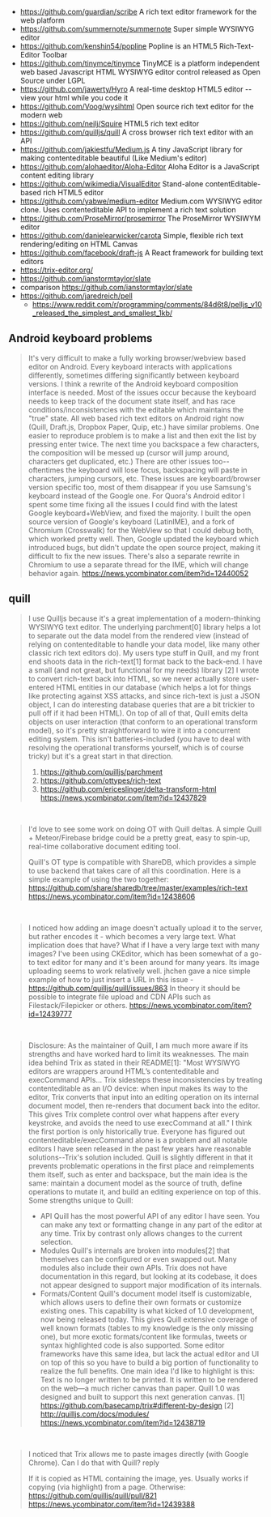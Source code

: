 - https://github.com/guardian/scribe A rich text editor framework for the web platform
- https://github.com/summernote/summernote Super simple WYSIWYG editor
- https://github.com/kenshin54/popline Popline is an HTML5 Rich-Text-Editor Toolbar
- https://github.com/tinymce/tinymce TinyMCE is a platform independent web based Javascript HTML WYSIWYG editor control released as Open Source under LGPL
- https://github.com/jawerty/Hyro A real-time desktop HTML5 editor -- view your html while you code it
- https://github.com/Voog/wysihtml Open source rich text editor for the modern web
- https://github.com/neilj/Squire HTML5 rich text editor
- https://github.com/quilljs/quill A cross browser rich text editor with an API
- https://github.com/jakiestfu/Medium.js A tiny JavaScript library for making contenteditable beautiful (Like Medium's editor)
- https://github.com/alohaeditor/Aloha-Editor Aloha Editor is a JavaScript content editing library
- https://github.com/wikimedia/VisualEditor Stand-alone contentEditable-based rich HTML5 editor
- https://github.com/yabwe/medium-editor Medium.com WYSIWYG editor clone. Uses contenteditable API to implement a rich text solution
- https://github.com/ProseMirror/prosemirror The ProseMirror WYSIWYM editor
- https://github.com/danielearwicker/carota Simple, flexible rich text rendering/editing on HTML Canvas
- https://github.com/facebook/draft-js A React framework for building text editors
- https://trix-editor.org/
- https://github.com/ianstormtaylor/slate
- comparison https://github.com/ianstormtaylor/slate
- https://github.com/jaredreich/pell
  - https://www.reddit.com/r/programming/comments/84d6t8/pelljs_v10_released_the_simplest_and_smallest_1kb/

## Android keyboard problems

> It's very difficult to make a fully working browser/webview based editor on Android. Every keyboard interacts with applications differently, sometimes differing significantly between keyboard versions. I think a rewrite of the Android keyboard composition interface is needed. Most of the issues occur because the keyboard needs to keep track of the document state itself, and has race conditions/inconsistencies with the editable which maintains the "true" state.
> All web based rich text editors on Android right now (Quill, Draft.js, Dropbox Paper, Quip, etc.) have similar problems. One easier to reproduce problem is to make a list and then exit the list by pressing enter twice. The next time you backspace a few characters, the composition will be messed up (cursor will jump around, characters get duplicated, etc.) There are other issues too--oftentimes the keyboard will lose focus, backspacing will paste in characters, jumping cursors, etc. These issues are keyboard/browser version specific too, most of them disappear if you use Samsung's keyboard instead of the Google one.
> For Quora's Android editor I spent some time fixing all the issues I could find with the latest Google keyboard+WebView, and fixed the majority. I built the open source version of Google's keyboard (LatinIME), and a fork of Chromium (Crosswalk) for the WebView so that I could debug both, which worked pretty well. Then, Google updated the keyboard which introduced bugs, but didn't update the open source project, making it difficult to fix the new issues. There's also a separate rewrite in Chromium to use a separate thread for the IME, which will change behavior again.
> https://news.ycombinator.com/item?id=12440052

## quill

> I use Quilljs because it's a great implementation of a modern-thinking WYSIWYG text editor. The underlying parchment[0] library helps a lot to separate out the data model from the rendered view (instead of relying on contenteditable to handle your data model, like many other classic rich text editors do). My users type stuff in Quill, and my front end shoots data in the rich-text[1] format back to the back-end. I have a small (and not great, but functional for my needs) library [2] I wrote to convert rich-text back into HTML, so we never actually store user-entered HTML entities in our database (which helps a lot for things like protecting against XSS attacks, and since rich-text is just a JSON object, I can do interesting database queries that are a bit trickier to pull off if it had been HTML).
> On top of all of that, Quill emits delta objects on user interaction (that conform to an operational transform model), so it's pretty straightforward to wire it into a concurrent editing system. This isn't batteries-included (you have to deal with resolving the operational transforms yourself, which is of course tricky) but it's a great start in that direction.
> 1. https://github.com/quilljs/parchment
> 2. https://github.com/ottypes/rich-text
> 3. https://github.com/ericeslinger/delta-transform-html
> https://news.ycombinator.com/item?id=12437829

<br>

> I'd love to see some work on doing OT with Quill deltas.
A simple Quill + Meteor/Firebase bridge could be a pretty great, easy to spin-up, real-time collaborative document editing tool.
>
> Quill's OT type is compatible with ShareDB, which provides a simple to use backend that takes care of all this coordination. Here is a simple example of using the two together:
> https://github.com/share/sharedb/tree/master/examples/rich-text
> https://news.ycombinator.com/item?id=12438606

<br>

> I noticed how adding an image doesn't actually upload it to the server, but rather encodes it - which becomes a very large text. What implication does that have? What if I have a very large text with many images?
I've been using CKEditor, which has been somewhat of a go-to text editor for many and it's been around for many years. Its image uploading seems to work relatively well.
> jhchen gave a nice simple example of how to just insert a URL in this issue - https://github.com/quilljs/quill/issues/863
In theory it should be possible to integrate file upload and CDN APIs such as Filestack/Filepicker or others.
> https://news.ycombinator.com/item?id=12439777

<br>

> Disclosure: As the maintainer of Quill, I am much more aware if its strengths and have worked hard to limit its weaknesses.
> The main idea behind Trix as stated in their README[1]:
> "Most WYSIWYG editors are wrappers around HTML’s contenteditable and execCommand APIs... Trix sidesteps these inconsistencies by treating contenteditable as an I/O device: when input makes its way to the editor, Trix converts that input into an editing operation on its internal document model, then re-renders that document back into the editor. This gives Trix complete control over what happens after every keystroke, and avoids the need to use execCommand at all."
> I think the first portion is only historically true. Everyone has figured out contenteditable/execCommand alone is a problem and all notable editors I have seen released in the past few years have reasonable solutions--Trix's solution included. Quill is slightly different in that it prevents problematic operations in the first place and reimplements them itself, such as enter and backspace, but the main idea is the same: maintain a document model as the source of truth, define operations to mutate it, and build an editing experience on top of this.
> Some strengths unique to Quill:
> * API Quill has the most powerful API of any editor I have seen. You can make any text or formatting change in any part of the editor at any time. Trix by contrast only allows changes to the current selection.
> * Modules Quill's internals are broken into modules[2] that themselves can be configured or even swapped out. Many modules also include their own APIs. Trix does not have documentation in this regard, but looking at its codebase, it does not appear designed to support major modification of its internals.
> * Formats/Content Quill's document model itself is customizable, which allows users to define their own formats or customize existing ones. This capability is what kicked of 1.0 development, now being released today. This gives Quill extensive coverage of well known formats (tables to my knowledge is the only missing one), but more exotic formats/content like formulas, tweets or syntax highlighted code is also supported. Some editor frameworks have this same idea, but lack the actual editor and UI on top of this so you have to build a big portion of functionality to realize the full benefits.
> One main idea I'd like to highlight is this: Text is no longer written to be printed. It is written to be rendered on the web—a much richer canvas than paper. Quill 1.0 was designed and built to support this next generation canvas.
> [1] https://github.com/basecamp/trix#different-by-design [2] http://quilljs.com/docs/modules/
> https://news.ycombinator.com/item?id=12438719

<br>

> I noticed that Trix allows me to paste images directly (with Google Chrome). Can I do that with Quill?
reply
>
> If it is copied as HTML containing the image, yes. Usually works if copying (via highlight) from a page. Otherwise: https://github.com/quilljs/quill/pull/821
> https://news.ycombinator.com/item?id=12439388
